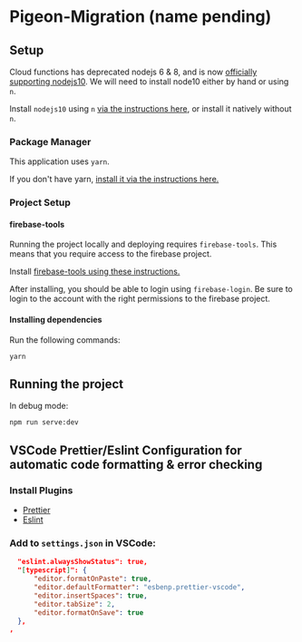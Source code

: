 # Pigeon-Migration (name pending)

## Setup

Cloud functions has deprecated nodejs 6 & 8, and is now [officially supporting nodejs10](https://cloud.google.com/functions/docs/concepts/nodejs-10-runtime). We will need to install node10 either by hand or using `n`.

Install `nodejs10` using `n` [via the instructions here](https://github.com/tj/n), or install it natively without `n`.

### Package Manager
This application uses `yarn`.

If you don't have yarn, [install it via the instructions here.](https://classic.yarnpkg.com/en/docs/install/#windows-stable)

### Project Setup

#### firebase-tools

Running the project locally and deploying requires `firebase-tools`. This means that you require access to the firebase project.

Install [firebase-tools using these instructions.](https://firebase.google.com/docs/cli)

After installing, you should be able to login using `firebase-login`. Be sure to login to the account with the right permissions to the firebase project.

#### Installing dependencies
Run the following commands:

```
yarn
```


## Running the project

In debug mode:
```
npm run serve:dev
```

## VSCode Prettier/Eslint Configuration for automatic code formatting & error checking

### Install Plugins

* [Prettier](https://marketplace.visualstudio.com/items?itemName=esbenp.prettier-vscode)
* [Eslint](https://marketplace.visualstudio.com/items?itemName=dbaeumer.vscode-eslint)


### Add to `settings.json` in VSCode:

```json
  "eslint.alwaysShowStatus": true,
  "[typescript]": {
      "editor.formatOnPaste": true,
      "editor.defaultFormatter": "esbenp.prettier-vscode",
      "editor.insertSpaces": true,
      "editor.tabSize": 2,
      "editor.formatOnSave": true
  },
,
```
